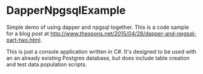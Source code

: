 # DapperNpgsqlExample
Simple demo of using dapper and npgsql together. This is a code 
sample for a blog post at http://www.thespons.net/2015/04/28/dapper-and-npgsql-part-two.html. 

This is just a console application written in C#. It's designed to 
be used with an an already existing Postgres database, but does 
include table creation and test data population scripts.


